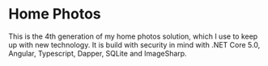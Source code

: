 # Home Photos

This is the 4th generation of my home photos solution, which I use to keep up with new technology. It is build with security in mind with .NET Core 5.0, Angular, Typescript, Dapper, SQLite and ImageSharp.
